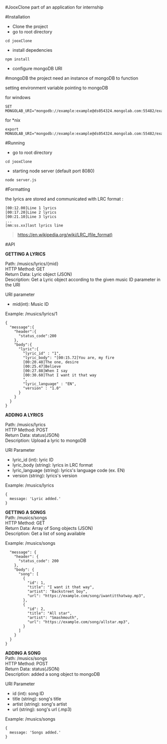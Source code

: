 #JooxClone
part of an application for internship

#Installation  
- Clone the project
- go to root directory
```
cd jooxClone
```
- install depedencies
```
npm install
```
- configure mongoDB URI

#mongoDB
the project need an instance of mongoDB to function

setting environment variable pointing to mongoDB

for windows
```
SET MONGOLAB_URI="mongodb://example:example@ds054324.mongolab.com:55482/example"
```

for \*nix
```
export MONGOLAB_URI="mongodb://example:example@ds054324.mongolab.com:55482/example"
```

#Running
- go to root directory
```
cd jooxClone
```
- starting node server (default port 8080) 
```
node server.js 
```

#Formatting

the lyrics are stored and communicated with LRC format :
```
[00:12.00]Line 1 lyrics
[00:17.20]Line 2 lyrics
[00:21.10]Line 3 lyrics
...
[mm:ss.xx]last lyrics line
```
>https://en.wikipedia.org/wiki/LRC_(file_format)

#API

**GETTING A LYRICS**

Path: /musics/lyrics/{mid}  
HTTP Method: GET  
Return Data: Lyric object (JSON)  
Description: Get a Lyric object according to the given music ID parameter in the URI  

URI parameter
  - mid(int): Music ID

Example: /musics/lyrics/1  
```
{  
  "message":{  
    "header":{  
      "status_code":200  
    },  
    "body":{  
      "lyric":{  
        "lyric_id" : "1",  
        "lyric_body": "[00:15.72]You are, my fire  
        [00:20.48]The one, desire  
        [00:25.47]Believe  
        [00:27.88]When I say  
        [00:30.60]That I want it that way  
        ",  
        "lyric_language" : "EN",  
        "version" : "1.0"  
      }  
    }  
  }  
}  
```

**ADDING A LYRICS**

Path: /musics/lyrics  
HTTP Method: POST  
Return Data: status(JSON)  
Description: Upload a lyric to mongoDB  

URI Parameter  
  - lyric_id (int): lyric ID
  - lyric_body (string): lyrics in LRC format
  - lyric_language (string): lyrics's language code (ex. EN)
  - version (string): lyrics's version

Example: /musics/lyrics
```
{
  message: 'Lyric added.'
}
```

**GETTING A SONGS**  
Path: /musics/songs  
HTTP Method: GET  
Return Data: Array of Song objects (JSON)  
Description: Get a list of song available  

Example: /musics/songs  
```
  "message": {
    "header": {
      "status_code": 200
    },
    "body": {
      "song": [
        {
          "id": 1,
          "title": "I want it that way",
          "artist": "Backstreet boy",
          "url": "https://example.com/song/iwantitthatway.mp3",
        },
        {
          "id": 2,
          "title": "All star",
          "artist": "Smashmouth",
          "url": "https://example.com/song/allstar.mp3",
        }
      ]
    }
  }
}
```

**ADDING A SONG**  
Path: /musics/songs  
HTTP Method: POST  
Return Data: status(JSON)  
Description: added a song object to mongoDB  

URI Parameter  
  - id (int): song ID
  - title (string): song's title
  - artist (string): song's artist
  - url (string): song's url (.mp3)

Example: /musics/songs
```
{
  message: 'Songs added.'
}
```
